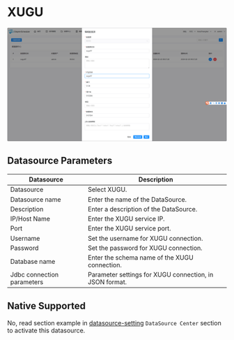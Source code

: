 # XUGU

![xugu](../../../../img/new_ui/dev/datasource/xugu.png)

## Datasource Parameters

|       **Datasource**       |                      **Description**                      |
|----------------------------|-----------------------------------------------------------|
| Datasource                 | Select XUGU.                                            |
| Datasource name            | Enter the name of the DataSource.                         |
| Description                | Enter a description of the DataSource.                    |
| IP/Host Name               | Enter the XUGU service IP.                              |
| Port                       | Enter the XUGU service port.                            |
| Username                   | Set the username for XUGU connection.                   |
| Password                   | Set the password for XUGU connection.                   |
| Database name              | Enter the schema name of the XUGU connection.           |
| Jdbc connection parameters | Parameter settings for XUGU connection, in JSON format. |

## Native Supported

No, read section example in [datasource-setting](../howto/datasource-setting.md) `DataSource Center` section to activate this datasource.

